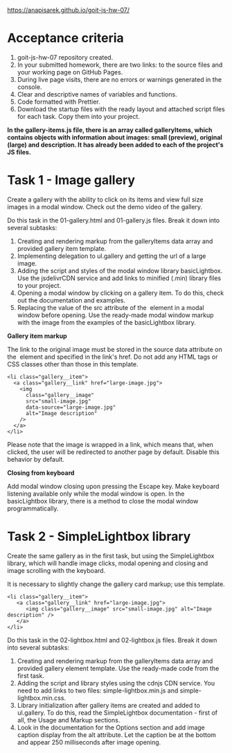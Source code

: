 https://anapisarek.github.io/goit-js-hw-07/

# Acceptance criteria
1. goit-js-hw-07 repository created.
2. In your submitted homework, there are two links: to the source files and your working page on GitHub Pages.
3. During live page visits, there are no errors or warnings generated in the console.
4. Clear and descriptive names of variables and functions.
5. Code formatted with Prettier.
6. Download the startup files with the ready layout and attached script files for each task. Copy them into your project.

<b>In the gallery-items.js file, there is an array called galleryItems, which contains objects with information about images: small (preview), original (large) and description. It has already been added to each of the project's JS files.</b>

# Task 1 - Image gallery

Create a gallery with the ability to click on its items and view full size images in a modal window. Check out the demo video of the gallery.

Do this task in the 01-gallery.html and 01-gallery.js files. Break it down into several subtasks:

1. Creating and rendering markup from the galleryItems data array and provided gallery item template.
2. Implementing delegation to ul.gallery and getting the url of a large image.
3. Adding the script and styles of the modal window library basicLightbox. Use the jsdelivrCDN service and add links to minified (.min) library files to your project.
4. Opening a modal window by clicking on a gallery item. To do this, check out the documentation and examples.
5. Replacing the value of the src attribute of the <img> element in a modal window before opening. Use the ready-made modal window markup with the image from the examples of the basicLightbox library.

<b>Gallery item markup</b>

The link to the original image must be stored in the source data attribute on the <img> element and specified in the link's href. Do not add any HTML tags or CSS classes other than those in this template.

```
<li class="gallery__item">
  <a class="gallery__link" href="large-image.jpg">
    <img
      class="gallery__image"
      src="small-image.jpg"
      data-source="large-image.jpg"
      alt="Image description"
    />
  </a>
</li>
```

Please note that the image is wrapped in a link, which means that, when clicked, the user will be redirected to another page by default. Disable this behavior by default.

<b>Closing from keyboard</b>

Add modal window closing upon pressing the Escape key. Make keyboard listening available only while the modal window is open. In the basicLightbox library, there is a method to close the modal window programmatically.

# Task 2 - SimpleLightbox library

Create the same gallery as in the first task, but using the SimpleLightbox library, which will handle image clicks, modal opening and closing and image scrolling with the keyboard.

It is necessary to slightly change the gallery card markup; use this template.

```
<li class="gallery__item">
   <a class="gallery__link" href="large-image.jpg">
      <img class="gallery__image" src="small-image.jpg" alt="Image description" />
   </a>
</li>
```

Do this task in the 02-lightbox.html and 02-lightbox.js files. Break it down into several subtasks:

1. Creating and rendering markup from the galleryItems data array and provided gallery element template. Use the ready-made code from the first task.
2. Adding the script and library styles using the cdnjs CDN service. You need to add links to two files: simple-lightbox.min.js and simple-lightbox.min.css.
3. Library initialization after gallery items are created and added to ul.gallery. To do this, read the SimpleLightbox documentation - first of all, the Usage and Markup sections.
4. Look in the documentation for the Options section and add image caption display from the alt attribute. Let the caption be at the bottom and appear 250 milliseconds after image opening.